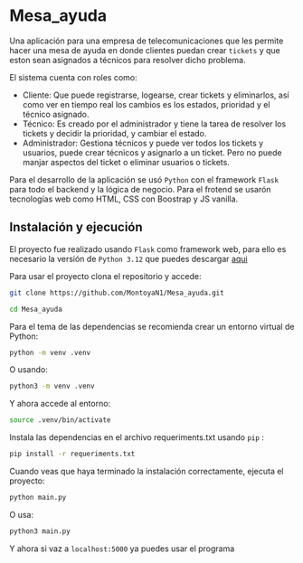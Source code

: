 # Mesa_ayuda

Una aplicación para una empresa de telecomunicaciones que les permite hacer una mesa de ayuda en donde clientes puedan crear `tickets` y que eston sean asignados a técnicos para resolver dicho problema.

El sistema cuenta con roles como:

* Cliente: Que puede registrarse, logearse, crear tickets y eliminarlos, así como ver en tiempo real los cambios es los estados, prioridad y el técnico asignado.
* Técnico: Es creado por el administrador y tiene la tarea de resolver los tickets y decidir la prioridad, y cambiar el estado.
* Administrador: Gestiona técnicos y puede ver todos los tickets y usuarios, puede crear técnicos y asignarlo a un ticket. Pero no puede manjar aspectos del ticket o eliminar usuarios o tickets.

Para el desarrollo de la aplicación se usó `Python` con el framework `Flask` para todo el backend y la lógica de negocio. Para el frotend se usarón tecnologías web como HTML, CSS con Boostrap y JS vanilla.


## Instalación y ejecución

El proyecto fue realizado usando `Flask` como framework web, para ello es necesario la versión de `Python 3.12` que puedes descargar [aqui](https://www.python.org/downloads/)

Para usar el proyecto clona el repositorio y accede:

```bash
git clone https://github.com/MontoyaN1/Mesa_ayuda.git

cd Mesa_ayuda

```

Para el tema de las dependencias se recomienda crear un entorno virtual de Python:

```bash
python -m venv .venv

```

O usando:

```bash
python3 -m venv .venv

```

Y ahora accede al entorno:


```bash
source .venv/bin/activate
```

Instala las dependencias en el archivo requeriments.txt usando `pip` :

```bash
pip install -r requeriments.txt
```

Cuando veas que haya terminado la instalación correctamente, ejecuta el proyecto:

```bash
python main.py

```

O usa:
```bash
python3 main.py

```

Y ahora si vaz a `localhost:5000` ya puedes usar el programa
















